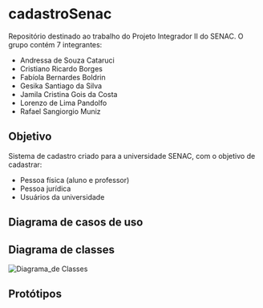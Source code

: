 # cadastroSenac

Repositório destinado ao trabalho do Projeto Integrador II do SENAC. O grupo contém 7 integrantes:

* Andressa de Souza Cataruci
* Cristiano Ricardo Borges
* Fabíola Bernardes Boldrin
* Gesika Santiago da Silva
* Jamila Cristina Gois da Costa
* Lorenzo de Lima Pandolfo
* Rafael Sangiorgio Muniz

## Objetivo

Sistema de cadastro criado para a universidade SENAC, com o objetivo de cadastrar:

* Pessoa física (aluno e professor)
* Pessoa jurídica
* Usuários da universidade


## Diagrama de casos de uso


## Diagrama de classes



![Diagrama_de Classes](https://github.com/crborges86/cadastroSenac/assets/143454517/5512ed7c-21e6-483a-bf06-f090fc46949c)


## Protótipos

